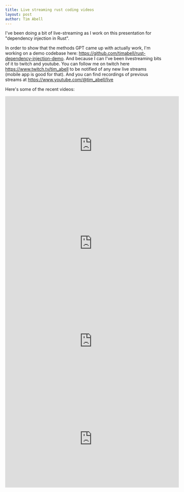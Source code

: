 ```yaml
---
title: Live streaming rust coding videos
layout: post
author: Tim Abell
---
```


I've been doing a bit of live-streaming as I work on this presentation for "dependency injection in Rust". 

In order to show that the methods GPT came up with actually work, I'm working on a demo codebase here: <https://github.com/timabell/rust-dependency-injection-demo>. And because I can I've been livestreaming bits of it to twitch and youtube. You can follow me on twitch here <https://www.twitch.tv/tim_abell> to be notified of any new live streams (mobile app is good for that). And you can find recordings of previous streams at <https://www.youtube.com/@tim_abell/live>

Here's some of the recent videos:

<iframe width="560" height="315" src="https://www.youtube.com/embed/OQmeVpXcZZE" title="YouTube video player" frameborder="0" allow="accelerometer; autoplay; clipboard-write; encrypted-media; gyroscope; picture-in-picture; web-share" allowfullscreen></iframe>

<iframe width="560" height="315" src="https://www.youtube.com/embed/FxrtPopdooY" title="YouTube video player" frameborder="0" allow="accelerometer; autoplay; clipboard-write; encrypted-media; gyroscope; picture-in-picture; web-share" allowfullscreen></iframe>

<iframe width="560" height="315" src="https://www.youtube.com/embed/K2fK1eGni6Q" title="YouTube video player" frameborder="0" allow="accelerometer; autoplay; clipboard-write; encrypted-media; gyroscope; picture-in-picture; web-share" allowfullscreen></iframe>

<iframe width="560" height="315" src="https://www.youtube.com/embed/_iYpPB8kILI" title="YouTube video player" frameborder="0" allow="accelerometer; autoplay; clipboard-write; encrypted-media; gyroscope; picture-in-picture; web-share" allowfullscreen></iframe>
